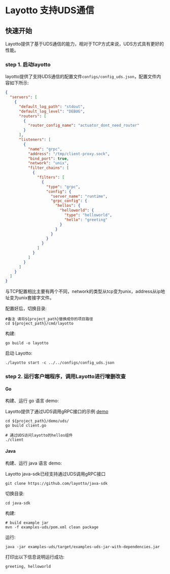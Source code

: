 # Layotto 支持UDS通信

## 快速开始

Layotto提供了基于UDS通信的能力，相对于TCP方式来说，UDS方式具有更好的性能。

### step 1.  启动layotto

layotto提供了支持UDS通信的配置文件`configs/config_uds.json`，配置文件内容如下所示:

```json
{
  "servers": [
    {
      "default_log_path": "stdout",
      "default_log_level": "DEBUG",
      "routers": [
        {
          "router_config_name": "actuator_dont_need_router"
        }
      ],
      "listeners": [
        {
          "name": "grpc",
          "address": "/tmp/client-proxy.sock",
          "bind_port": true,
          "network": "unix",
          "filter_chains": [
            {
              "filters": [
                {
                  "type": "grpc",
                  "config": {
                    "server_name": "runtime",
                    "grpc_config": {
                      "hellos": {
                        "helloworld": {
                          "type": "helloworld",
                          "hello": "greeting"
                        }
                      }
                    }
                  }
                }
              ]
            }
          ]
        }
      ]
    }
  ]
}
```

与TCP配置相比主要有两个不同，network的类型从tcp变为unix，address从ip地址变为unix套接字文件。

配置好后，切换目录:

```shell
#备注 请将${project_path}替换成你的项目路径
cd ${project_path}/cmd/layotto
```

构建:

```shell @if.not.exist layotto
go build -o layotto
```

启动 Layotto:

```shell @background
./layotto start -c ../../configs/config_uds.json
```

### step 2. 运行客户端程序，调用Layotto进行增删改查
<!-- tabs:start -->
#### **Go**

构建、运行 go 语言 demo:

Layotto提供了通过UDS调用gRPC接口的示例 [demo](https://github.com/mosn/layotto/blob/main/demo/uds/client.go)

```shell
cd ${project_path}/demo/uds/
go build client.go

# 通过UDS访问layotto的hellos组件
./client 
```

#### **Java**

构建、运行 java 语言 demo:

Layotto java-sdk已经支持通过UDS调用gRPC接口

```shell @if.not.exist java-sdk
git clone https://github.com/layotto/java-sdk
```

切换目录:

```shell
cd java-sdk
```

构建:

```shell @if.not.exist examples-uds/target/examples-uds-jar-with-dependencies.jar
# build example jar
mvn -f examples-uds/pom.xml clean package
```

运行:

```
java -jar examples-uds/target/examples-uds-jar-with-dependencies.jar
```

打印出以下信息说明运行成功:

```bash
greeting, helloworld
```

<!-- tabs:end -->

